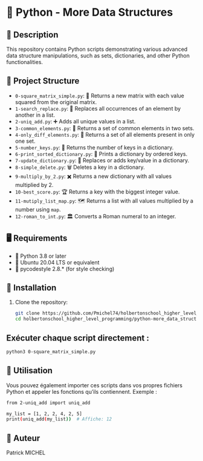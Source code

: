 # 🐍 Python - More Data Structures

## 📄 Description
This repository contains Python scripts demonstrating various advanced data structure manipulations, such as sets, dictionaries, and other Python functionalities.

## 📂 Project Structure
- `0-square_matrix_simple.py`: 📐 Returns a new matrix with each value squared from the original matrix.
- `1-search_replace.py`: 🔎 Replaces all occurrences of an element by another in a list.
- `2-uniq_add.py`: ➕ Adds all unique values in a list.
- `3-common_elements.py`: 🤝 Returns a set of common elements in two sets.
- `4-only_diff_elements.py`: 🔀 Returns a set of all elements present in only one set.
- `5-number_keys.py`: 🔑 Returns the number of keys in a dictionary.
- `6-print_sorted_dictionary.py`: 📖 Prints a dictionary by ordered keys.
- `7-update_dictionary.py`: 🔄 Replaces or adds key/value in a dictionary.
- `8-simple_delete.py`: 🗑️ Deletes a key in a dictionary.
- `9-multiply_by_2.py`: ✖️ Returns a new dictionary with all values multiplied by 2.
- `10-best_score.py`: 🏆 Returns a key with the biggest integer value.
- `11-mutiply_list_map.py`: 🗺️ Returns a list with all values multiplied by a number using `map`.
- `12-roman_to_int.py`: 🏛️ Converts a Roman numeral to an integer.

## 🖥️ Requirements
- 🐍 Python 3.8 or later
- 🐧 Ubuntu 20.04 LTS or equivalent
- 🧹 pycodestyle 2.8.* (for style checking)

## 💾 Installation
1. Clone the repository:
   ```bash
   git clone https://github.com/Pmichel74/holbertonschool_higher_level_programming.git
   cd holbertonschool_higher_level_programming/python-more_data_structures
   ```

## Exécuter chaque script directement :
```bash
python3 0-square_matrix_simple.py
```

## 🚀 Utilisation
Vous pouvez également importer ces scripts dans vos propres fichiers Python et appeler les fonctions qu’ils contiennent.
Exemple :
```bash
from 2-uniq_add import uniq_add

my_list = [1, 2, 2, 4, 2, 5]
print(uniq_add(my_list))  # Affiche: 12
```

## 👤 Auteur
Patrick MICHEL

